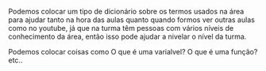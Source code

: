 Podemos colocar um tipo de dicionário sobre os termos usados na área para ajudar tanto na hora das aulas quanto quando formos ver outras aulas como no youtube, já que na turma têm pessoas com vários níveis de conhecimento da área, então isso pode ajudar a nivelar o nível da turma.

Podemos colocar coisas como
O que é uma varialvel?
O que é uma função? 
etc..
